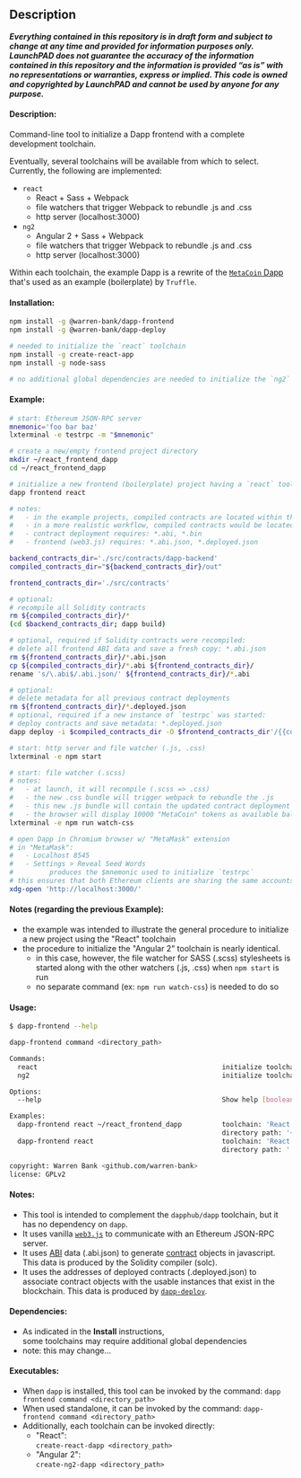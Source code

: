 ## Description

***Everything contained in this repository is in draft form and subject to change at any time and provided for information purposes only.  LaunchPAD does not guarantee the accuracy of the information contained in this repository and the information is provided “as is” with no representations or warranties, express or implied. This code is owned and copyrighted by LaunchPAD and cannot be used by anyone for any purpose.***

#### Description:

Command-line tool to initialize a Dapp frontend with a complete development toolchain.

Eventually, several toolchains will be available from which to select.<br>
Currently, the following are implemented:
* `react`
  * React + Sass + Webpack
  * file watchers that trigger Webpack to rebundle .js and .css
  * http server (localhost:3000)
* `ng2`
  * Angular 2 + Sass + Webpack
  * file watchers that trigger Webpack to rebundle .js and .css
  * http server (localhost:3000)

Within each toolchain, the example Dapp is a rewrite of the [`MetaCoin` Dapp](https://github.com/trufflesuite/truffle-init-webpack) that's used as an example (boilerplate) by `Truffle`.

#### Installation:

```bash
npm install -g @warren-bank/dapp-frontend
npm install -g @warren-bank/dapp-deploy

# needed to initialize the `react` toolchain
npm install -g create-react-app
npm install -g node-sass

# no additional global dependencies are needed to initialize the `ng2` toolchain
```

#### Example:

```bash
# start: Ethereum JSON-RPC server
mnemonic='foo bar baz'
lxterminal -e testrpc -m "$mnemonic"

# create a new/empty frontend project directory
mkdir ~/react_frontend_dapp
cd ~/react_frontend_dapp

# initialize a new frontend (boilerplate) project having a `react` toolchain
dapp frontend react

# notes:
#   - in the example projects, compiled contracts are located within the frontend dapp workspace.
#   - in a more realistic workflow, compiled contracts would be located in `@dapphub/dapp` project workspace (./out) separate from the frontend
#   - contract deployment requires: *.abi, *.bin
#   - frontend (web3.js) requires: *.abi.json, *.deployed.json

backend_contracts_dir='./src/contracts/dapp-backend'
compiled_contracts_dir="${backend_contracts_dir}/out"

frontend_contracts_dir='./src/contracts'

# optional:
# recompile all Solidity contracts
rm ${compiled_contracts_dir}/*
(cd $backend_contracts_dir; dapp build)

# optional, required if Solidity contracts were recompiled:
# delete all frontend ABI data and save a fresh copy: *.abi.json
rm ${frontend_contracts_dir}/*.abi.json
cp ${compiled_contracts_dir}/*.abi ${frontend_contracts_dir}/
rename 's/\.abi$/.abi.json/' ${frontend_contracts_dir}/*.abi

# optional:
# delete metadata for all previous contract deployments
rm ${frontend_contracts_dir}/*.deployed.json
# optional, required if a new instance of `testrpc` was started:
# deploy contracts and save metadata: *.deployed.json
dapp deploy -i $compiled_contracts_dir -O $frontend_contracts_dir'/{{contract}}.deployed.json'

# start: http server and file watcher (.js, .css)
lxterminal -e npm start

# start: file watcher (.scss)
# notes:
#   - at launch, it will recompile (.scss => .css)
#   - the new .css bundle will trigger webpack to rebundle the .js
#   - this new .js bundle will contain the updated contract deployment addresses
#   - the browser will display 10000 "MetaCoin" tokens as available balance (in account index #0)
lxterminal -e npm run watch-css

# open Dapp in Chromium browser w/ "MetaMask" extension
# in "MetaMask":
#   - Localhost 8545
#   - Settings > Reveal Seed Words
#         produces the $mnemonic used to initialize `testrpc`
# this ensures that both Ethereum clients are sharing the same accounts (on the same blockchain)
xdg-open 'http://localhost:3000/'
```

#### Notes (regarding the previous **Example**):

* the example was intended to illustrate the general procedure to initialize a new project using the "React" toolchain
* the procedure to initialize the "Angular 2" toolchain is nearly identical.
  * in this case, however, the file watcher for SASS (.scss) stylesheets is started along with the other watchers (.js, .css) when `npm start` is run
  * no separate command (ex: `npm run watch-css`) is needed to do so

#### Usage:

```bash
$ dapp-frontend --help

dapp-frontend command <directory_path>

Commands:
  react                                              initialize toolchain: 'React'
  ng2                                                initialize toolchain: 'Angular 2'

Options:
  --help                                             Show help [boolean]

Examples:
  dapp-frontend react ~/react_frontend_dapp          toolchain: 'React'
                                                     directory path: '~/react_frontend_dapp'
  dapp-frontend react                                toolchain: 'React'
                                                     directory path: '.'

copyright: Warren Bank <github.com/warren-bank>
license: GPLv2
```

#### Notes:

* This tool is intended to complement the `dapphub/dapp` toolchain, but it has no dependency on `dapp`.
* It uses vanilla [`web3.js`](https://github.com/ethereum/web3.js/) to communicate with an Ethereum JSON-RPC server.
* It uses [ABI](https://github.com/ethereum/wiki/wiki/Ethereum-Contract-ABI) data (.abi.json) to generate [contract](https://github.com/ethereum/wiki/wiki/JavaScript-API#web3ethcontract) objects in javascript. This data is produced by the Solidity compiler (solc).
* It uses the addresses of deployed contracts (.deployed.json) to associate contract objects with the usable instances that exist in the blockchain. This data is produced by [`dapp-deploy`](https://github.com/warren-bank/dapp-deploy).

#### Dependencies:

* As indicated in the **Install** instructions,<br>
  some toolchains may require additional global dependencies
* note: this may change...

#### Executables:

* When `dapp` is installed, this tool can be invoked by the command: `dapp frontend command <directory_path>`
* When used standalone, it can be invoked by the command: `dapp-frontend command <directory_path>`
* Additionally, each toolchain can be invoked directly:
  * "React":<br>`create-react-dapp <directory_path>`
  * "Angular 2":<br>`create-ng2-dapp <directory_path>`